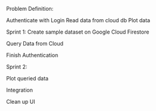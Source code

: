 Problem Definition:

Authenticate with Login
Read data from cloud db
Plot data

Sprint 1:
Create sample dataset on Google Cloud Firestore

Query Data from Cloud

Finish Authentication

Sprint 2:

Plot queried data

Integration

Clean up UI
